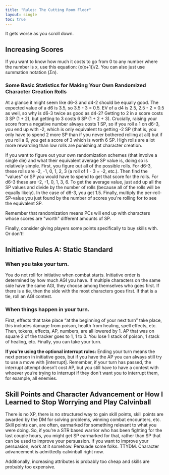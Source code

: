 ```yaml
---
title: "Rules: The Cutting Room Floor"
layout: single
toc: true
---
```


It gets worse as you scroll down.

## Increasing Scores

If you want to know how much it costs to go from 0 to any number where the number is x, use this equation: (x(x+1))/2. You can also just use summation notation (Σn). 

### Some Basic Statistics for Making Your Own Randomized Character Creation Rolls 

At a glance it might seem like d6-3 and d4-2 should be equally good. The expected value of a d6 is 3.5, so 3.5 - 3 = 0.5. EV of a d4 is 2.5, 2.5 - 2 = 0.5 as well, so why is d6-3 twice as good as d4-2?
Getting to 2 in a score costs 3 SP (1 + 2), but getting to 3 costs 6 SP (1 + 2 + 3). Crucially, raising your score from a negative number always costs 1 SP, so if you roll a 1 on d6-3, you end up with -2, which is only equivalent to getting -2 SP (that is, you only have to spend 2 more SP than if you never bothered rolling at all) but if you roll a 6, you get a score of 3 which is worth 6 SP. High rolls are a lot more rewarding than low rolls are punishing at character creation.

If you want to figure out your own randomization schemes (that involve a single die) and what their equivalent average SP value is, doing so is relatively simple. First, you figure out all of the possible rolls. For d6-3, these rolls are -2, -1, 0, 1, 2, 3 (a roll of 1 - 3 = -2, etc.). Then find the "values" or SP you would have to spend to get that score for the rolls. For d6-3 these are -2, -1, 0, 1, 3, 6. To get the average value, just add up all the SP values and divide by the number of rolls (because all of the rolls will be equally likely). In the case of d6-3, you get 1.5. Finally, multiply the per-roll-SP-value you just found by the number of scores you're rolling for to see the equivalent SP.  

Remember that randomization means PCs will end up with characters whose scores are "worth" different amounts of SP.

Finally, consider giving players some points specifically to buy skills with. Or don't!

## Initiative Rules A: Static Standard

### When you take your turn.

You do not roll for initiative when combat starts. Initiative order is determined by how much AGI you have. 
If multiple characters on the same side have the same AGI, they choose among themselves who goes first. If there is a tie, then the side with the most characters goes first. If that is a tie, roll an AGI contest.

### When things happen in your turn.

First, effects that take place “at the beginning of your next turn” take place, this includes damage from poison, health from healing, spell effects, etc. Then, tokens, effects, AP, numbers, are all lowered by 1. AP that was on square 2 of the tracker goes to 1, 1 to 0. You lose 1 stack of poison, 1 stack of healing, etc. Finally, you can take your turn. 

**If you're using the optional interrupt rules:** Ending your turn means the next person in initiative goes, but if you have the AP you can always still try to use a move with [interrupt]. Remember, if your turn has passed, the interrupt attempt doesn’t cost AP, but you still have to have a contest with whoever you’re trying to interrupt if they don't want you to interrupt them, for example, all enemies. 

## Skill Points and Character Advancement or How I Learned to Stop Worrying and Play Calvinball

There is no XP, there is no structured way to gain skill points, skill points are awarded by the DM for solving problems, winning combat encounters, etc. Skill points can, are often, earmarked for something relevant to what you were doing. So, if you’re a STR based warrior who has been fighting for the last couple hours, you might get SP earmarked for that, rather than SP that can be used to improve your persuasion. If you want to improve your persuasion, work at it somehow. Persuade some folks. TTYDM. Character advancement is admittedly calvinball right now.

Additionally, increasing attributes is probably too cheap and skills are probably too expensive.

